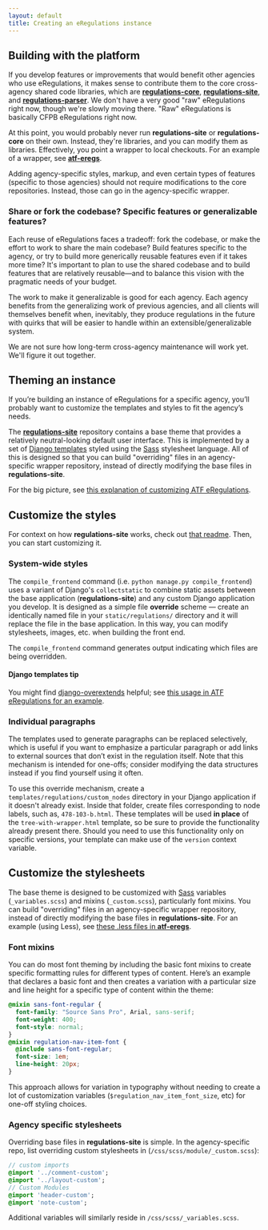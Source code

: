 ```yaml
---
layout: default
title: Creating an eRegulations instance
---
```


## Building with the platform

If you develop features or improvements that would benefit other agencies who use eRegulations, it makes sense to contribute them to the core cross-agency shared code libraries, which are [**regulations-core**](https://github.com/eregs/regulations-core), [**regulations-site**](https://github.com/eregs/regulations-site), and [**regulations-parser**](https://github.com/eregs/regulations-parser). We don't have a very good "raw" eRegulations right now, though we're slowly moving there. "Raw" eRegulations is basically CFPB eRegulations right now.

At this point, you would probably never run **regulations-site** or **regulations-core** on their own. Instead, they're libraries, and you can modify them as libraries. Effectively, you point a wrapper to local checkouts. For an example of a wrapper, see [**atf-eregs**](https://github.com/18F/atf-eregs).

Adding agency-specific styles, markup, and even certain types of features (specific to those agencies) should not require modifications to the core repositories. Instead, those can go in the agency-specific wrapper.

### Share or fork the codebase? Specific features or generalizable features?

Each reuse of eRegulations faces a tradeoff: fork the codebase, or make the effort to work to share the main codebase? Build features specific to the agency, or try to build more generically reusable features even if it takes more time? It's important to plan to use the shared codebase and to build features that are relatively reusable—and to balance this vision with the pragmatic needs of your budget.

The work to make it generalizable is good for each agency. Each agency benefits from the generalizing work of previous agencies, and all clients will themselves benefit when, inevitably, they produce regulations in the future with quirks that will be easier to handle within an extensible/generalizable system.

We are not sure how long-term cross-agency maintenance will work yet. We'll figure it out together.

## Theming an instance

If you’re building an instance of eRegulations for a specific agency, you’ll probably want to customize the templates and styles to fit the agency’s needs.

The [**regulations-site**](https://github.com/eregs/regulations-site) repository contains a base theme that provides a relatively neutral-looking default user interface. This is implemented by a set of [Django templates](https://docs.djangoproject.com/en/1.9/topics/templates/#the-django-template-language) styled using the [Sass](http://sass-lang.com/) stylesheet language. All of this is designed so that you can build "overriding" files in an agency-specific wrapper repository, instead of directly modifying the base files in **regulations-site**.

For the big picture, see [this explanation of customizing ATF eRegulations](https://atf-eregs.readthedocs.org/en/latest/customization.html).

## Customize the styles

For context on how **regulations-site** works, check out [that readme](https://github.com/eregs/regulations-site). Then, you can start customizing it.

### System-wide styles

The `compile_frontend` command (i.e. `python manage.py compile_frontend`) uses a variant of Django's `collectstatic` to combine static assets between the base application (**regulations-site**) and any custom Django application you develop. It is designed as a simple file **override** scheme — create an identically named file in your `static/regulations/` directory and it will replace the file in the base application. In this way, you can modify stylesheets, images, etc. when building the front end.

The `compile_frontend` command generates output indicating which files are being overridden.

#### Django templates tip

You might find [django-overextends](https://github.com/stephenmcd/django-overextends) helpful; see [this usage in ATF eRegulations for an example](https://github.com/18F/atf-eregs/blob/master/atf_eregs/templates/regulations/generic_landing.html#L1).

### Individual paragraphs

The templates used to generate paragraphs can be replaced selectively, which is useful if you want to emphasize a particular paragraph or add links to external sources that don’t exist in the regulation itself. Note that this mechanism is intended for one-offs; consider modifying the data structures instead if you find yourself using it often.

To use this override mechanism, create a `templates/regulations/custom_nodes` directory in your Django application if it doesn't already exist. Inside that folder, create files corresponding to node labels, such as, `478-103-b.html`. These templates will be used **in place** of the `tree-with-wrapper.html` template, so be sure to provide the functionality already present there. Should you need to use this functionality only on specific versions, your template can make use of the `version` context variable.

## Customize the stylesheets

The base theme is designed to be customized with [Sass](http://sass-lang.com/) variables (`_variables.scss`) and mixins (`_custom.scss`), particularly font mixins.
You can build "overriding" files in an agency-specific wrapper repository, instead of directly modifying the base files in **regulations-site**. For an example (using Less), see [these .less files in **atf-eregs**](https://github.com/18F/atf-eregs/tree/master/atf_eregs/static/regulations/css/less).

### Font mixins

You can do most font theming by including the basic font mixins to create specific formatting rules for different types of content. Here’s an example that declares a basic font and then creates a variation with a particular size and line height for a specific type of content within the theme:

``` scss
@mixin sans-font-regular {
  font-family: "Source Sans Pro", Arial, sans-serif;
  font-weight: 400;
  font-style: normal;
}
@mixin regulation-nav-item-font {
  @include sans-font-regular;
  font-size: 1em;
  line-height: 20px;
}
```

This approach allows for variation in typography without needing to create a lot of customization variables (`$regulation_nav_item_font_size`, etc) for one-off styling choices.

### Agency specific stylesheets

Overriding base files in **regulations-site** is simple. In the agency-specific repo, list overriding custom stylesheets in (`/css/scss/module/_custom.scss`):

``` sass
// custom imports
@import '../comment-custom';
@import '../layout-custom';
// Custom Modules
@import 'header-custom';
@import 'note-custom';
```

Additional variables will similarly reside in `/css/scss/_variables.scss`.
